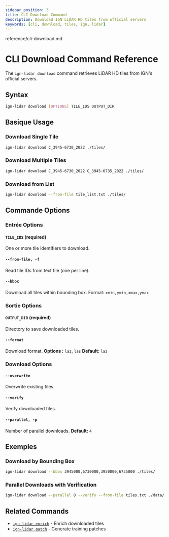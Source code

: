 ```yaml
---
sidebar_position: 3
title: CLI Download Command
description: Download IGN LiDAR HD tiles from official servers
keywords: [cli, download, tiles, ign, lidar]
---
```


reference/cli-download.md

# CLI Download Command Reference

The `ign-lidar download` command retrieves LiDAR HD tiles from IGN's official servers.

## Syntax

```bash
ign-lidar download [OPTIONS] TILE_IDS OUTPUT_DIR
```

## Basique Usage

### Download Single Tile

```bash
ign-lidar download C_3945-6730_2022 ./tiles/
```

### Download Multiple Tiles

```bash
ign-lidar download C_3945-6730_2022 C_3945-6735_2022 ./tiles/
```

### Download from List

```bash
ign-lidar download --from-file tile_list.txt ./tiles/
```

## Commande Options

### Entrée Options

#### `TILE_IDS` (required)

One or more tile identifiers to download.

#### `--from-file, -f`

Read tile IDs from text file (one per line).

#### `--bbox`

Download all tiles within bounding box.
Format: `xmin,ymin,xmax,ymax`

### Sortie Options

#### `OUTPUT_DIR` (required)

Directory to save downloaded tiles.

#### `--format`

Download format.
**Options :** `laz`, `las`
**Default:** `laz`

### Download Options

#### `--overwrite`

Overwrite existing files.

#### `--verify`

Verify downloaded files.

#### `--parallel, -p`

Number of parallel downloads.
**Default:** `4`

## Exemples

### Download by Bounding Box

```bash
ign-lidar download --bbox 3945000,6730000,3950000,6735000 ./tiles/
```

### Parallel Downloads with Verification

```bash
ign-lidar download --parallel 8 --verify --from-file tiles.txt ./data/
```

## Related Commands

- [`ign-lidar enrich`](./cli-enrich.md) - Enrich downloaded tiles
- [`ign-lidar patch`](./cli-patch.md) - Generate training patches
